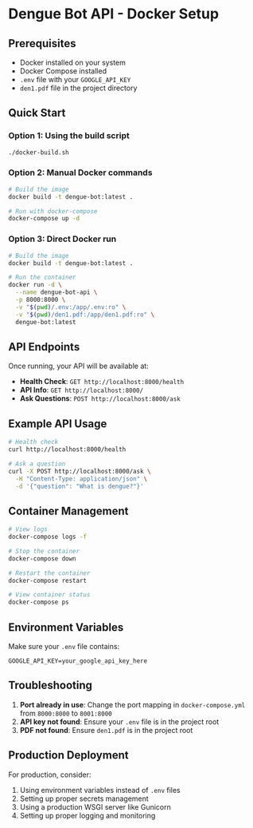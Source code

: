 # Dengue Bot API - Docker Setup

## Prerequisites
- Docker installed on your system
- Docker Compose installed
- `.env` file with your `GOOGLE_API_KEY`
- `den1.pdf` file in the project directory

## Quick Start

### Option 1: Using the build script
```bash
./docker-build.sh
```

### Option 2: Manual Docker commands
```bash
# Build the image
docker build -t dengue-bot:latest .

# Run with docker-compose
docker-compose up -d
```

### Option 3: Direct Docker run
```bash
# Build the image
docker build -t dengue-bot:latest .

# Run the container
docker run -d \
  --name dengue-bot-api \
  -p 8000:8000 \
  -v "$(pwd)/.env:/app/.env:ro" \
  -v "$(pwd)/den1.pdf:/app/den1.pdf:ro" \
  dengue-bot:latest
```

## API Endpoints

Once running, your API will be available at:
- **Health Check**: `GET http://localhost:8000/health`
- **API Info**: `GET http://localhost:8000/`
- **Ask Questions**: `POST http://localhost:8000/ask`

## Example API Usage

```bash
# Health check
curl http://localhost:8000/health

# Ask a question
curl -X POST http://localhost:8000/ask \
  -H "Content-Type: application/json" \
  -d '{"question": "What is dengue?"}'
```

## Container Management

```bash
# View logs
docker-compose logs -f

# Stop the container
docker-compose down

# Restart the container
docker-compose restart

# View container status
docker-compose ps
```

## Environment Variables

Make sure your `.env` file contains:
```
GOOGLE_API_KEY=your_google_api_key_here
```

## Troubleshooting

1. **Port already in use**: Change the port mapping in `docker-compose.yml` from `8000:8000` to `8001:8000`
2. **API key not found**: Ensure your `.env` file is in the project root
3. **PDF not found**: Ensure `den1.pdf` is in the project root

## Production Deployment

For production, consider:
1. Using environment variables instead of `.env` files
2. Setting up proper secrets management
3. Using a production WSGI server like Gunicorn
4. Setting up proper logging and monitoring
